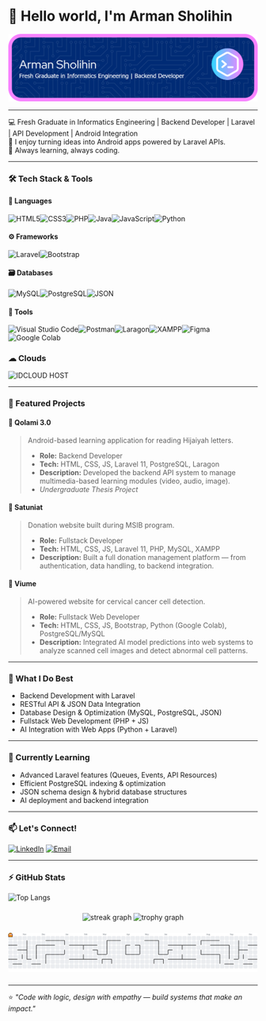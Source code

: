 # 👋 Hello world, I'm Arman Sholihin
![ArmanSholihin](img/github-header-banner1.png)

---

💻 Fresh Graduate in Informatics Engineering | Backend Developer | Laravel | API Development | Android Integration  
💬 I enjoy turning ideas into Android apps powered by Laravel APIs.  
🌱 Always learning, always coding.  

---

### 🛠️ Tech Stack & Tools

#### 🧩 Languages
![HTML5](https://img.shields.io/badge/HTML5-E34F26?style=for-the-badge&logo=html5&logoColor=white)![CSS3](https://img.shields.io/badge/CSS3-1572B6?style=for-the-badge&logo=css3&logoColor=white)![PHP](https://img.shields.io/badge/PHP-777BB4?style=for-the-badge&logo=php&logoColor=white)![Java](https://img.shields.io/badge/Java-ED8B00?style=for-the-badge&logo=java&logoColor=white)![JavaScript](https://img.shields.io/badge/JavaScript-F7DF1E?style=for-the-badge&logo=javascript&logoColor=black)![Python](https://img.shields.io/badge/Python-3776AB?style=for-the-badge&logo=python&logoColor=white)

#### ⚙️ Frameworks
![Laravel](https://img.shields.io/badge/Laravel-FF2D20?style=for-the-badge&logo=laravel&logoColor=white)![Bootstrap](https://img.shields.io/badge/Bootstrap-7952B3?style=for-the-badge&logo=bootstrap&logoColor=white)

#### 🗃️ Databases
![MySQL](https://img.shields.io/badge/MySQL-4479A1?style=for-the-badge&logo=mysql&logoColor=white)![PostgreSQL](https://img.shields.io/badge/PostgreSQL-4169E1?style=for-the-badge&logo=postgresql&logoColor=white)![JSON](https://img.shields.io/badge/JSON-000000?style=for-the-badge&logo=json&logoColor=white)

#### 🧰 Tools
![Visual Studio Code](https://img.shields.io/badge/Visual%20Studio%20Code-007ACC?style=for-the-badge&logo=visualstudiocode&logoColor=white)![Postman](https://img.shields.io/badge/Postman-FF6C37?style=for-the-badge&logo=postman&logoColor=white)![Laragon](https://img.shields.io/badge/Laragon-0E83CD?style=for-the-badge&logo=laravel&logoColor=white)![XAMPP](https://img.shields.io/badge/XAMPP-FB7A24?style=for-the-badge&logo=xampp&logoColor=white)![Figma](https://img.shields.io/badge/Figma-F24E1E?style=for-the-badge&logo=figma&logoColor=white)![Google Colab](https://img.shields.io/badge/Google%20Colab-F9AB00?style=for-the-badge&logo=googlecolab&logoColor=black)

### ☁ Clouds
![IDCLOUD HOST](https://img.shields.io/badge/iCloud-3693F3?style=for-the-badge&logo=iCloud&logoColor=white)

---

### 💼 Featured Projects

#### 📱 **Qolami 3.0**
> Android-based learning application for reading Hijaiyah letters.  
> - **Role:** Backend Developer  
> - **Tech:** HTML, CSS, JS, Laravel 11, PostgreSQL, Laragon
> - **Description:** Developed the backend API system to manage multimedia-based learning modules (video, audio, image).  
> - *Undergraduate Thesis Project*  

#### 💸 **Satuniat**
> Donation website built during MSIB program.  
> - **Role:** Fullstack Developer  
> - **Tech:** HTML, CSS, JS, Laravel 11, PHP, MySQL, XAMPP  
> - **Description:** Built a full donation management platform — from authentication, data handling, to backend integration.  

#### 🧬 **Viume**
> AI-powered website for cervical cancer cell detection.  
> - **Role:** Fullstack Web Developer  
> - **Tech:** HTML, CSS, JS, Bootstrap, Python (Google Colab), PostgreSQL/MySQL  
> - **Description:** Integrated AI model predictions into web systems to analyze scanned cell images and detect abnormal cell patterns.  

---

### 🧩 What I Do Best
- Backend Development with Laravel  
- RESTful API & JSON Data Integration  
- Database Design & Optimization (MySQL, PostgreSQL, JSON)  
- Fullstack Web Development (PHP + JS)  
- AI Integration with Web Apps (Python + Laravel)  

---

### 🌱 Currently Learning
- Advanced Laravel features (Queues, Events, API Resources)  
- Efficient PostgreSQL indexing & optimization  
- JSON schema design & hybrid database structures  
- AI deployment and backend integration  

---

### 📫 Let's Connect!
[![LinkedIn](https://img.shields.io/badge/LinkedIn-Arman%20Sholihin-blue?style=flat-square&logo=linkedin)](www.linkedin.com/in/arman-sholihin)
[![Email](https://img.shields.io/badge/Email-armansholihin%40gmail.com-red?style=flat-square&logo=gmail)](mailto:armanshlhn@gmail.com)

---

### ⚡ GitHub Stats
![Top Langs](https://github-readme-stats.vercel.app/api/top-langs/?username=ArmanSholihin&layout=compact&theme=tokyonight)

###
<div align="center">
  <img src="https://streak-stats.demolab.com?user=ArmanSholihin&locale=en&mode=daily&theme=dracula&hide_border=false&border_radius=5&order=3" height="150" alt="streak graph"  />
  <img src="https://github-profile-trophy.vercel.app?username=ArmanSholihin&theme=dracula&column=-1&row=1&margin-w=8&margin-h=8&no-bg=false&no-frame=false&order=4" height="150" alt="trophy graph"  />
</div>

###

<picture>
  <source media="(prefers-color-scheme: dark)" srcset="https://raw.githubusercontent.com/ArmanSholihin/ArmanSholihin/output/pacman-contribution-graph-dark.svg">
  <source media="(prefers-color-scheme: light)" srcset="https://raw.githubusercontent.com/ArmanSholihin/ArmanSholihin/output/pacman-contribution-graph.svg">
  <img alt="pacman contribution graph" src="https://raw.githubusercontent.com/ArmanSholihin/ArmanSholihin/output/pacman-contribution-graph.svg">
</picture>

###
---

⭐ *"Code with logic, design with empathy — build systems that make an impact."*
